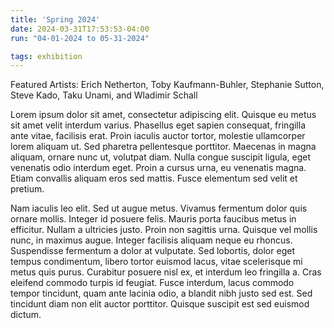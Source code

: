 ```yaml
---
title: 'Spring 2024'
date: 2024-03-31T17:53:53-04:00
run: "04-01-2024 to 05-31-2024"

tags: exhibition
---
```


Featured Artists: Erich Netherton, Toby Kaufmann-Buhler, Stephanie Sutton, Steve Kado, Taku Unami, and Wladimir Schall

Lorem ipsum dolor sit amet, consectetur adipiscing elit. Quisque eu metus sit amet velit interdum varius. Phasellus eget sapien consequat, fringilla ante vitae, facilisis erat. Proin iaculis auctor tortor, molestie ullamcorper lorem aliquam ut. Sed pharetra pellentesque porttitor. Maecenas in magna aliquam, ornare nunc ut, volutpat diam. Nulla congue suscipit ligula, eget venenatis odio interdum eget. Proin a cursus urna, eu venenatis magna. Etiam convallis aliquam eros sed mattis. Fusce elementum sed velit et pretium.

Nam iaculis leo elit. Sed ut augue metus. Vivamus fermentum dolor quis ornare mollis. Integer id posuere felis. Mauris porta faucibus metus in efficitur. Nullam a ultricies justo. Proin non sagittis urna. Quisque vel mollis nunc, in maximus augue. Integer facilisis aliquam neque eu rhoncus. Suspendisse fermentum a dolor at vulputate. Sed lobortis, dolor eget tempus condimentum, libero tortor euismod lacus, vitae scelerisque mi metus quis purus. Curabitur posuere nisl ex, et interdum leo fringilla a. Cras eleifend commodo turpis id feugiat. Fusce interdum, lacus commodo tempor tincidunt, quam ante lacinia odio, a blandit nibh justo sed est. Sed tincidunt diam non elit auctor porttitor. Quisque suscipit est sed euismod dictum.
